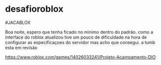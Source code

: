 # desafioroblox

#JACABLOX

Boa noite, espero que tenha ficado no minimo dentro do padrão. como a interface do roblox atualizou tive um pouco de dificuldade na hora de configurar as especificaçoes do servidor mas acho que consegui.
a tumb esta em revisão 

https://www.roblox.com/games/14026033241/Projeto-Acampamento-DIO
